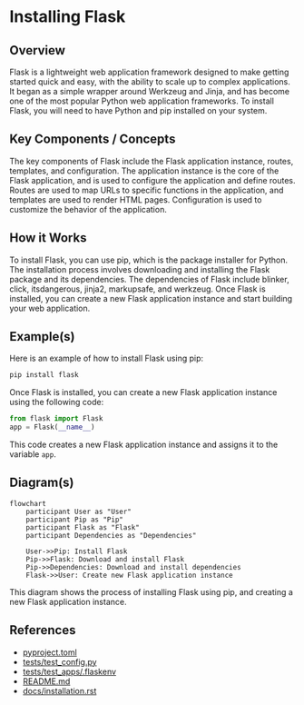 # Installing Flask
## Overview
Flask is a lightweight web application framework designed to make getting started quick and easy, with the ability to scale up to complex applications. It began as a simple wrapper around Werkzeug and Jinja, and has become one of the most popular Python web application frameworks. To install Flask, you will need to have Python and pip installed on your system.

## Key Components / Concepts
The key components of Flask include the Flask application instance, routes, templates, and configuration. The application instance is the core of the Flask application, and is used to configure the application and define routes. Routes are used to map URLs to specific functions in the application, and templates are used to render HTML pages. Configuration is used to customize the behavior of the application.

## How it Works
To install Flask, you can use pip, which is the package installer for Python. The installation process involves downloading and installing the Flask package and its dependencies. The dependencies of Flask include blinker, click, itsdangerous, jinja2, markupsafe, and werkzeug. Once Flask is installed, you can create a new Flask application instance and start building your web application.

## Example(s)
Here is an example of how to install Flask using pip:
```bash
pip install flask
```
Once Flask is installed, you can create a new Flask application instance using the following code:
```python
from flask import Flask
app = Flask(__name__)
```
This code creates a new Flask application instance and assigns it to the variable `app`.

## Diagram(s)
```mermaid
flowchart
    participant User as "User"
    participant Pip as "Pip"
    participant Flask as "Flask"
    participant Dependencies as "Dependencies"

    User->>Pip: Install Flask
    Pip->>Flask: Download and install Flask
    Pip->>Dependencies: Download and install dependencies
    Flask->>User: Create new Flask application instance
```
This diagram shows the process of installing Flask using pip, and creating a new Flask application instance.

## References
* [pyproject.toml](pyproject.toml)
* [tests/test_config.py](tests/test_config.py)
* [tests/test_apps/.flaskenv](tests/test_apps/.flaskenv)
* [README.md](README.md)
* [docs/installation.rst](docs/installation.rst)